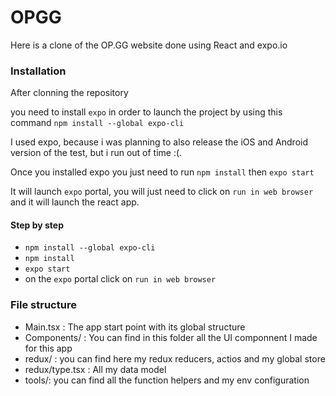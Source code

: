 
# OPGG

Here is a clone of the OP.GG website done using React and expo.io

### Installation

After clonning the repository

you need to install `expo` in order to launch the project by using this command `npm install --global expo-cli`

I used expo, because i was planning to also release the iOS and Android version of the test, but i run out of time :(.

Once you installed expo you just need to  run `npm install` then `expo start`

It will launch `expo` portal, you will just need to click on `run in web browser` and it will launch the react app.

#### Step by step

- `npm install --global expo-cli`
- `npm install`
- `expo start`
- on the `expo` portal click on `run in web browser`

### File structure

- Main.tsx : The app start point with its global structure
- Components/ : You can find in this folder all the UI componnent I made for this app
- redux/ : you can find here my redux reducers, actios and my global store
- redux/type.tsx : All my data model
- tools/: you can find all the function helpers and my env configuration
